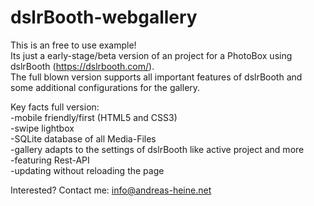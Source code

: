 # dslrBooth-webgallery  

This is an free to use example!  
Its just a early-stage/beta version of an project for a PhotoBox using dslrBooth (https://dslrbooth.com/).  
The full blown version supports all important features of dslrBooth and some additional configurations for the gallery.  
  
Key facts full version:  
-mobile friendly/first (HTML5 and CSS3)  
-swipe lightbox  
-SQLite database of all Media-Files  
-gallery adapts to the settings of dslrBooth like active project and more  
-featuring Rest-API  
-updating without reloading the page  
  
Interested? Contact me: info@andreas-heine.net

